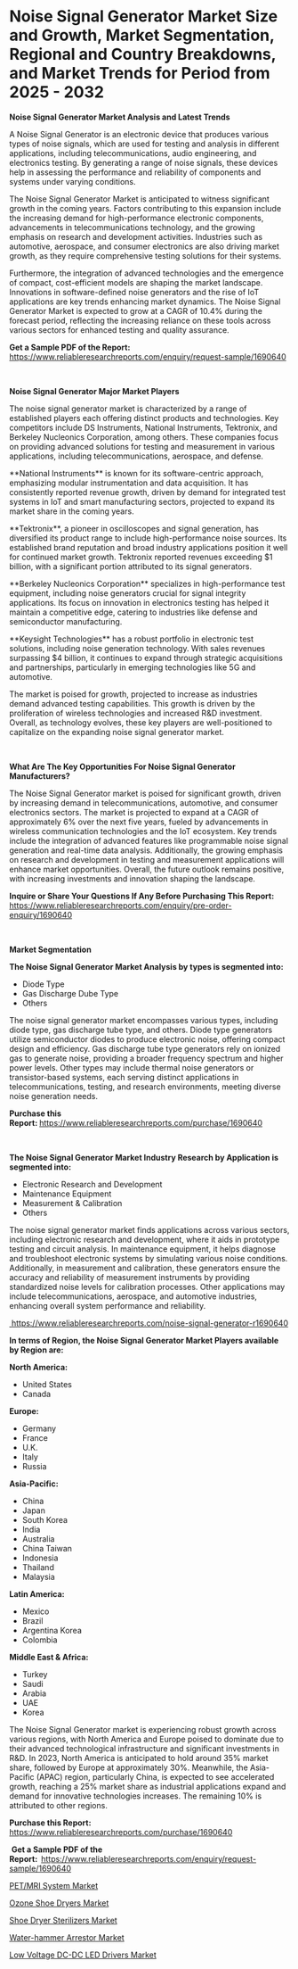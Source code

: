 <p><h1>Noise Signal Generator Market Size and Growth, Market Segmentation, Regional and Country Breakdowns, and Market Trends for Period from 2025 -  2032</h1></p><p><strong>Noise Signal Generator Market Analysis and Latest Trends</strong></p>
<p><p>A Noise Signal Generator is an electronic device that produces various types of noise signals, which are used for testing and analysis in different applications, including telecommunications, audio engineering, and electronics testing. By generating a range of noise signals, these devices help in assessing the performance and reliability of components and systems under varying conditions.</p><p>The Noise Signal Generator Market is anticipated to witness significant growth in the coming years. Factors contributing to this expansion include the increasing demand for high-performance electronic components, advancements in telecommunications technology, and the growing emphasis on research and development activities. Industries such as automotive, aerospace, and consumer electronics are also driving market growth, as they require comprehensive testing solutions for their systems.</p><p>Furthermore, the integration of advanced technologies and the emergence of compact, cost-efficient models are shaping the market landscape. Innovations in software-defined noise generators and the rise of IoT applications are key trends enhancing market dynamics. The Noise Signal Generator Market is expected to grow at a CAGR of 10.4% during the forecast period, reflecting the increasing reliance on these tools across various sectors for enhanced testing and quality assurance.</p></p>
<p><strong>Get a Sample PDF of the Report:&nbsp;</strong> <a href="https://www.reliableresearchreports.com/enquiry/request-sample/1690640?utm_campaign=83&utm_medium=2&utm_source=Github&utm_content=ia&utm_term=06012025&utm_id=noise-signal-generator">https://www.reliableresearchreports.com/enquiry/request-sample/1690640</a></p>
<p>&nbsp;</p>
<p><strong>Noise Signal Generator Major Market Players</strong></p>
<p><p>The noise signal generator market is characterized by a range of established players each offering distinct products and technologies. Key competitors include DS Instruments, National Instruments, Tektronix, and Berkeley Nucleonics Corporation, among others. These companies focus on providing advanced solutions for testing and measurement in various applications, including telecommunications, aerospace, and defense.</p><p>**National Instruments** is known for its software-centric approach, emphasizing modular instrumentation and data acquisition. It has consistently reported revenue growth, driven by demand for integrated test systems in IoT and smart manufacturing sectors, projected to expand its market share in the coming years.</p><p>**Tektronix**, a pioneer in oscilloscopes and signal generation, has diversified its product range to include high-performance noise sources. Its established brand reputation and broad industry applications position it well for continued market growth. Tektronix reported revenues exceeding $1 billion, with a significant portion attributed to its signal generators.</p><p>**Berkeley Nucleonics Corporation** specializes in high-performance test equipment, including noise generators crucial for signal integrity applications. Its focus on innovation in electronics testing has helped it maintain a competitive edge, catering to industries like defense and semiconductor manufacturing.</p><p>**Keysight Technologies** has a robust portfolio in electronic test solutions, including noise generation technology. With sales revenues surpassing $4 billion, it continues to expand through strategic acquisitions and partnerships, particularly in emerging technologies like 5G and automotive.</p><p>The market is poised for growth, projected to increase as industries demand advanced testing capabilities. This growth is driven by the proliferation of wireless technologies and increased R&D investment. Overall, as technology evolves, these key players are well-positioned to capitalize on the expanding noise signal generator market.</p></p>
<p>&nbsp;</p>
<p><strong>What Are The Key Opportunities For Noise Signal Generator Manufacturers?</strong></p>
<p><p>The Noise Signal Generator market is poised for significant growth, driven by increasing demand in telecommunications, automotive, and consumer electronics sectors. The market is projected to expand at a CAGR of approximately 6% over the next five years, fueled by advancements in wireless communication technologies and the IoT ecosystem. Key trends include the integration of advanced features like programmable noise signal generation and real-time data analysis. Additionally, the growing emphasis on research and development in testing and measurement applications will enhance market opportunities. Overall, the future outlook remains positive, with increasing investments and innovation shaping the landscape.</p></p>
<p><strong>Inquire or Share Your Questions If Any Before Purchasing This Report:</strong> <a href="https://www.reliableresearchreports.com/enquiry/pre-order-enquiry/1690640?utm_campaign=83&utm_medium=2&utm_source=Github&utm_content=ia&utm_term=06012025&utm_id=noise-signal-generator">https://www.reliableresearchreports.com/enquiry/pre-order-enquiry/1690640</a></p>
<p>&nbsp;</p>
<p><strong>Market Segmentation</strong></p>
<p><strong>The Noise Signal Generator Market Analysis by types is segmented into:</strong></p>
<p><ul><li>Diode Type</li><li>Gas Discharge Dube Type</li><li>Others</li></ul></p>
<p><p>The noise signal generator market encompasses various types, including diode type, gas discharge tube type, and others. Diode type generators utilize semiconductor diodes to produce electronic noise, offering compact design and efficiency. Gas discharge tube type generators rely on ionized gas to generate noise, providing a broader frequency spectrum and higher power levels. Other types may include thermal noise generators or transistor-based systems, each serving distinct applications in telecommunications, testing, and research environments, meeting diverse noise generation needs.</p></p>
<p><strong>Purchase this Report:&nbsp;</strong><a href="https://www.reliableresearchreports.com/purchase/1690640?utm_campaign=83&utm_medium=2&utm_source=Github&utm_content=ia&utm_term=06012025&utm_id=noise-signal-generator">https://www.reliableresearchreports.com/purchase/1690640</a></p>
<p>&nbsp;</p>
<p><strong>The Noise Signal Generator Market Industry Research by Application is segmented into:</strong></p>
<p><ul><li>Electronic Research and Development</li><li>Maintenance Equipment</li><li>Measurement & Calibration</li><li>Others</li></ul></p>
<p><p>The noise signal generator market finds applications across various sectors, including electronic research and development, where it aids in prototype testing and circuit analysis. In maintenance equipment, it helps diagnose and troubleshoot electronic systems by simulating various noise conditions. Additionally, in measurement and calibration, these generators ensure the accuracy and reliability of measurement instruments by providing standardized noise levels for calibration processes. Other applications may include telecommunications, aerospace, and automotive industries, enhancing overall system performance and reliability.</p></p>
<p><a href="https://www.reliableresearchreports.com/noise-signal-generator-r1690640?utm_campaign=83&utm_medium=2&utm_source=Github&utm_content=ia&utm_term=06012025&utm_id=noise-signal-generator">&nbsp;https://www.reliableresearchreports.com/noise-signal-generator-r1690640</a></p>
<p><strong>In terms of Region, the Noise Signal Generator Market Players available by Region are:</strong></p>
<p>
    <p> <strong> North America: </strong>
        <ul>
            <li>United States</li>
            <li>Canada</li>
        </ul>
        </p> 
    <p> <strong> Europe: </strong>
        <ul>
            <li>Germany</li>
            <li>France</li>
            <li>U.K.</li>
            <li>Italy</li>
            <li>Russia</li>
        </ul>
        </p> 
    <p> <strong> Asia-Pacific: </strong>
        <ul>
            <li>China</li>
            <li>Japan</li>
            <li>South Korea</li>
            <li>India</li>
            <li>Australia</li>
            <li>China Taiwan</li>
            <li>Indonesia</li>
            <li>Thailand</li>
            <li>Malaysia</li>
        </ul>
        </p> 
    <p> <strong> Latin America: </strong>
        <ul>
            <li>Mexico</li>
            <li>Brazil</li>
            <li>Argentina Korea</li>
            <li>Colombia</li>
        </ul>
        </p> 
    <p> <strong> Middle East & Africa: </strong>
        <ul>
            <li>Turkey</li>
            <li>Saudi</li>
            <li>Arabia</li>
            <li>UAE</li>
            <li>Korea</li>
        </ul>
    </p>
    </p>
<p><p>The Noise Signal Generator market is experiencing robust growth across various regions, with North America and Europe poised to dominate due to their advanced technological infrastructure and significant investments in R&D. In 2023, North America is anticipated to hold around 35% market share, followed by Europe at approximately 30%. Meanwhile, the Asia-Pacific (APAC) region, particularly China, is expected to see accelerated growth, reaching a 25% market share as industrial applications expand and demand for innovative technologies increases. The remaining 10% is attributed to other regions.</p></p>
<p><strong>Purchase this Report: </strong><a href="https://www.reliableresearchreports.com/purchase/1690640?utm_campaign=83&utm_medium=2&utm_source=Github&utm_content=ia&utm_term=06012025&utm_id=noise-signal-generator">https://www.reliableresearchreports.com/purchase/1690640</a></p>
<p>&nbsp;<strong>Get a Sample PDF of the Report:&nbsp;&nbsp;</strong><a href="https://www.reliableresearchreports.com/enquiry/request-sample/1690640?utm_campaign=83&utm_medium=2&utm_source=Github&utm_content=ia&utm_term=06012025&utm_id=noise-signal-generator">https://www.reliableresearchreports.com/enquiry/request-sample/1690640</a></p>
<p><strong></strong></p>
<p><p><a href="https://www.linkedin.com/pulse/petmri-system-market-outlook-current-assessment-future-qvgtc?utm_campaign=83&utm_medium=2&utm_source=Github&utm_content=ia&utm_term=06012025&utm_id=noise-signal-generator">PET/MRI System Market</a></p><p><a href="https://github.com/tona7vba/Market-Research-Report-List-1/blob/main/ozone-shoe-dryers-market.md?utm_campaign=83&utm_medium=2&utm_source=Github&utm_content=ia&utm_term=06012025&utm_id=noise-signal-generator">Ozone Shoe Dryers Market</a></p><p><a href="https://github.com/mharielmesa/Market-Research-Report-List-5/blob/main/shoe-dryer-sterilizers-market.md?utm_campaign=83&utm_medium=2&utm_source=Github&utm_content=ia&utm_term=06012025&utm_id=noise-signal-generator">Shoe Dryer Sterilizers Market</a></p><p><a href="https://www.linkedin.com/pulse/water-hammer-arrestor-market-overview-products-services-gfgrc?utm_campaign=83&utm_medium=2&utm_source=Github&utm_content=ia&utm_term=06012025&utm_id=noise-signal-generator">Water-hammer Arrestor Market</a></p><p><a href="https://www.linkedin.com/pulse/low-voltage-dc-dc-led-drivers-market-revenue-insights-72-gzy9c?utm_campaign=83&utm_medium=2&utm_source=Github&utm_content=ia&utm_term=06012025&utm_id=noise-signal-generator">Low Voltage DC-DC LED Drivers Market</a></p></p>